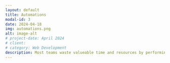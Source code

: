 ```yaml
---
layout: default
title: Automations
modal-id: 3
date: 2024-04-18
img: automations.png
alt: image-alt
# project-date: April 2024
# client: 
# category: Web Development
description: Most teams waste valueable time and resources by performing manual repetitive tasks, which also raise the risk of mistakes. These include generating reports, sharing audience data, uploading offline events, etc. We can fix that.
---
```

